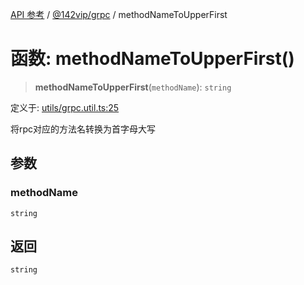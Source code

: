 [API 参考](../../../index.md) / [@142vip/grpc](../index.md) / methodNameToUpperFirst

# 函数: methodNameToUpperFirst()

> **methodNameToUpperFirst**(`methodName`): `string`

定义于: [utils/grpc.util.ts:25](https://github.com/142vip/core-x/blob/d978b443ed1221c42602080459c0a22aae31b2d5/packages/grpc/src/utils/grpc.util.ts#L25)

将rpc对应的方法名转换为首字母大写

## 参数

### methodName

`string`

## 返回

`string`

